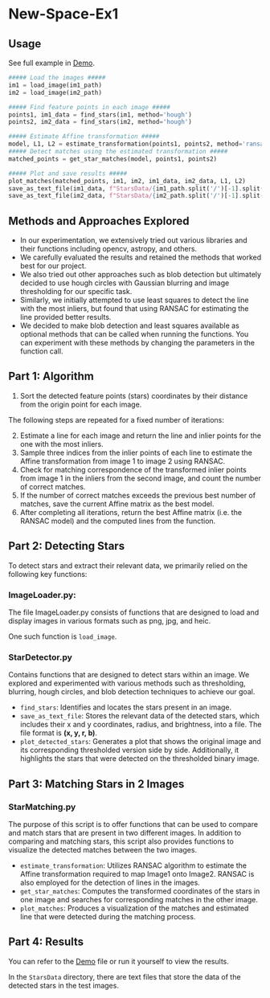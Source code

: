 # New-Space-Ex1

## Usage

See full example in [Demo](Demo.ipynb).

```python
##### Load the images #####
im1 = load_image(im1_path)
im2 = load_image(im2_path)

##### Find feature points in each image #####
points1, im1_data = find_stars(im1, method='hough')
points2, im2_data = find_stars(im2, method='hough')

##### Estimate Affine transformation #####
model, L1, L2 = estimate_transformation(points1, points2, method='ransac')
##### Detect matches using the estimated transformation #####
matched_points = get_star_matches(model, points1, points2)

##### Plot and save results #####
plot_matches(matched_points, im1, im2, im1_data, im2_data, L1, L2)
save_as_text_file(im1_data, f"StarsData/{im1_path.split('/')[-1].split('.')[0]}.txt", verbose=True)
save_as_text_file(im2_data, f"StarsData/{im2_path.split('/')[-1].split('.')[0]}.txt", verbose=True)
```

## Methods and Approaches Explored

* In our experimentation, we extensively tried out various libraries and their functions including opencv, astropy, and
  others.
* We carefully evaluated the results and retained the methods that worked best for our project.
* We also tried out other approaches such as blob detection but ultimately decided to use hough circles with Gaussian
  blurring and image thresholding for our specific task.
* Similarly, we initially attempted to use least squares to detect the line with the most inliers, but found that using
  RANSAC for estimating the line provided better results.
* We decided to make blob detection and least squares available as optional methods that can be called when running the
  functions. You can experiment with these methods by changing the parameters in the function call.

## Part 1: Algorithm

1. Sort the detected feature points (stars) coordinates by their distance from the origin point for each image.

The following steps are repeated for a fixed number of iterations:

2. Estimate a line for each image and return the line and inlier points for the one with the most inliers.
3. Sample three indices from the inlier points of each line to estimate the Affine transformation from image 1 to image
   2 using RANSAC.
4. Check for matching correspondence of the transformed inlier points from image 1 in the inliers from the second image,
   and count the number of correct matches.
5. If the number of correct matches exceeds the previous best number of matches, save the current Affine matrix as the
   best model.
6. After completing all iterations, return the best Affine matrix (i.e. the RANSAC model) and the computed lines from
   the function.

## Part 2: Detecting Stars

To detect stars and extract their relevant data, we primarily relied on the following key functions:

### ImageLoader.py:

The file ImageLoader.py consists of functions that are designed to load and display images in various formats such as
png, jpg, and heic.

One such function is `load_image`.

### StarDetector.py

Contains functions that are designed to detect stars within an image. We explored and experimented with various methods
such as thresholding, blurring, hough circles, and blob detection techniques to achieve our goal.

* `find_stars`: Identifies and locates the stars present in an image.
* `save_as_text_file`: Stores the relevant data of the detected stars, which includes their x and y coordinates, radius,
  and brightness, into a file. The file format is **(x, y, r, b)**.
* `plot_detected_stars`:  Generates a plot that shows the original image and its corresponding thresholded version side
  by side. Additionally, it highlights the stars that were detected on the thresholded binary image.

## Part 3: Matching Stars in 2 Images

### StarMatching.py

The purpose of this script is to offer functions that can be used to compare and match stars that are present in two
different images. In addition to comparing and matching stars, this script also provides functions to visualize the
detected matches between the two images.

* `estimate_transformation`: Utilizes RANSAC algorithm to estimate the Affine transformation required to map Image1 onto
  Image2. RANSAC is also employed for the detection of lines in the images.
* `get_star_matches`: Computes the transformed coordinates of the stars in one image and searches for corresponding
  matches in the other image.
* `plot_matches`: Produces a visualization of the matches and estimated line that were detected during the matching
  process.

## Part 4: Results

You can refer to the [Demo](Demo.ipynb) file or run it yourself to view the results.

In the `StarsData` directory, there are text files that store the data of the detected stars in the test images.